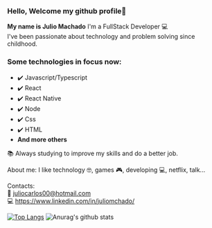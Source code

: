

<!--
**juliomchado/juliomchado** is a ✨ _special_ ✨ repository because its `README.md` (this file) appears on your GitHub profile.

Here are some ideas to get you started:

- 🔭 I’m currently working on ...
- 🌱 I’m currently learning ...
- 👯 I’m looking to collaborate on ...
- 🤔 I’m looking for help with ...
- 💬 Ask me about ...
- 📫 How to reach me: ...
- 😄 Pronouns: ...
- ⚡ Fun fact: ...
-->


### Hello, Welcome my github profile👋 

**My name is Julio Machado**
I'm a FullStack Developer :computer: 
</br> I've been passionate about technology and problem solving since childhood. 

### Some technologies in focus now:
* :heavy_check_mark: Javascript/Typescript
* :heavy_check_mark: React
* :heavy_check_mark: React Native
* :heavy_check_mark: Node
* :heavy_check_mark: Css
* :heavy_check_mark: HTML
* **And more others**

:books: Always studying to improve my skills and do a better job.

About me: I like technology :nerd_face:, games :video_game:, developing :computer:, netflix, talk...

Contacts: 
<br/> :email: juliocarlos00@hotmail.com 
<br/> :computer: https://www.linkedin.com/in/juliomchado/


<p align="center">
  
[![Top Langs](https://github-readme-stats.vercel.app/api/top-langs/?username=juliomchado&layout=compact&border=none)](https://github.com/juliomchado/github-readme-stats) ![Anurag's github stats](https://github-readme-stats.vercel.app/api?username=juliomchado&show_icons=true&theme=default&include_all_commits=true&count_private=true&border=none&hide=prs)
</p>


